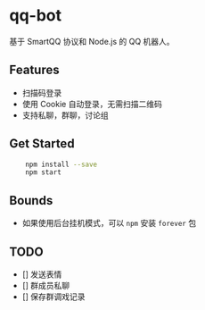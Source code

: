 # qq-bot
基于 SmartQQ 协议和 Node.js 的 QQ 机器人。

## Features
*   扫描码登录
*   使用 Cookie 自动登录，无需扫描二维码
*   支持私聊，群聊，讨论组

## Get Started
``` bash
    npm install --save
    npm start
```

## Bounds
*   如果使用后台挂机模式，可以 `npm` 安装 `forever` 包

## TODO
- [] 发送表情
- [] 群成员私聊
- [] 保存群调戏记录